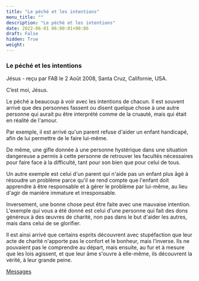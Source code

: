 ```yaml
---
title: "Le péché et les intentions"
menu_title: ""
description: "Le péché et les intentions"
date: 2022-06-01 06:00:01+00:86
draft: False
hidden: True
weight:
---
```

### Le péché et les intentions

Jésus - reçu par FAB le 2 Août 2008, Santa Cruz, Californie, USA.

C’est moi, Jésus.

Le péché a beaucoup à voir avec les intentions de chacun. Il est souvent arrivé que des personnes fassent ou disent quelque chose à une autre personne qui aurait pu être interprété comme de la cruauté, mais qui était en réalité de l'amour.

Par exemple, il est arrivé qu'un parent refuse d'aider un enfant handicapé, afin de lui permettre de le faire lui-même.

De même, une gifle donnée à une personne hystérique dans une situation dangereuse a permis à cette personne de retrouver les facultés nécessaires pour faire face à la difficulté, tant pour son bien que pour celui de tous.

Un autre exemple est celui d'un parent qui n'aide pas un enfant plus âgé à résoudre un problème parce qu'il se rend compte que l'enfant doit apprendre à être responsable et à gérer le problème par lui-même, au lieu d'agir de manière immature et irresponsable.

Inversement, une bonne chose peut être faite avec une mauvaise intention. L'exemple qui vous a été donné est celui d'une personne qui fait des dons généreux à des œuvres de charité, non pas dans le but d'aider les autres, mais dans celui de se glorifier.

Il est ainsi arrivé que certains esprits découvrent avec stupéfaction que leur acte de charité n'apporte pas le confort et le bonheur, mais l'inverse. Ils ne pouvaient pas le comprendre au départ, mais ensuite, au fur et à mesure que les lois agissent, et que leur âme s'ouvre à elle-même, ils découvrent la vérité, à leur grande peine.

[Messages](/fr-contemporary-messages/fr-contemporary-messages-by-date-order/fr-contemporary-messages-2008)